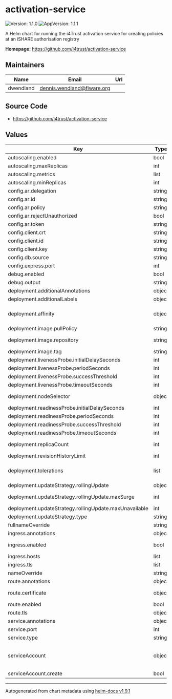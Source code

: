 # activation-service

![Version: 1.1.0](https://img.shields.io/badge/Version-1.1.0-informational?style=flat-square) ![AppVersion: 1.1.1](https://img.shields.io/badge/AppVersion-1.1.1-informational?style=flat-square)

A Helm chart for running the i4Trust activation service for creating policies at an iSHARE authorisation registry

**Homepage:** <https://github.com/i4trust/activation-service>

## Maintainers

| Name | Email | Url |
| ---- | ------ | --- |
| dwendland | <dennis.wendland@fiware.org> |  |

## Source Code

* <https://github.com/i4trust/activation-service>

## Values

| Key | Type | Default | Description |
|-----|------|---------|-------------|
| autoscaling.enabled | bool | `false` |  |
| autoscaling.maxReplicas | int | `10` | maximum number of running pods |
| autoscaling.metrics | list | `[]` | metrics to react on |
| autoscaling.minReplicas | int | `1` | minimum number of running pods |
| config.ar.delegation | string | `"https://ar.packetdelivery.net/delegation"` |  |
| config.ar.id | string | `"EU.EORI.NLPACKETDEL"` |  |
| config.ar.policy | string | `"https://ar.packetdelivery.net/policy"` |  |
| config.ar.rejectUnauthorized | bool | `false` |  |
| config.ar.token | string | `"https://ar.packetdelivery.net/connect/token"` |  |
| config.client.crt | string | `"<pdc-certs>"` | Client certificate (PEM certificate chain) |
| config.client.id | string | `"EU.EORI.NLPACKETDEL"` | Client ID |
| config.client.key | string | `"<pdc-private-key>"` | Client key (PEM private key) |
| config.db.source | string | `":memory:"` |  |
| config.express.port | int | `7000` |  |
| debug.enabled | bool | `false` |  |
| debug.output | string | `"as:*"` |  |
| deployment.additionalAnnotations | object | `{}` | additional annotations for the deployment, if required |
| deployment.additionalLabels | object | `{}` | additional labels for the deployment, if required |
| deployment.affinity | object | `{}` | affinity template ref: https://kubernetes.io/docs/concepts/configuration/assign-pod-node/#affinity-and-anti-affinity |
| deployment.image.pullPolicy | string | `"IfNotPresent"` | specification of the image pull policy |
| deployment.image.repository | string | `"i4trust/activation-service"` | image name ref: https://hub.docker.com/r/i4trust/activation-service |
| deployment.image.tag | string | `"1.1.1"` | tag of the image to be used |
| deployment.livenessProbe.initialDelaySeconds | int | `20` |  |
| deployment.livenessProbe.periodSeconds | int | `10` |  |
| deployment.livenessProbe.successThreshold | int | `1` |  |
| deployment.livenessProbe.timeoutSeconds | int | `30` |  |
| deployment.nodeSelector | object | `{}` | selector template ref: https://kubernetes.io/docs/user-guide/node-selection/ |
| deployment.readinessProbe.initialDelaySeconds | int | `21` |  |
| deployment.readinessProbe.periodSeconds | int | `10` |  |
| deployment.readinessProbe.successThreshold | int | `1` |  |
| deployment.readinessProbe.timeoutSeconds | int | `30` |  |
| deployment.replicaCount | int | `1` | initial number of target replications, can be different if autoscaling is enabled |
| deployment.revisionHistoryLimit | int | `3` | number of old replicas to be retained |
| deployment.tolerations | list | `[]` | tolerations template ref: ref: https://kubernetes.io/docs/concepts/configuration/taint-and-toleration/ |
| deployment.updateStrategy.rollingUpdate | object | `{"maxSurge":1,"maxUnavailable":0}` | new pods will be added gradually |
| deployment.updateStrategy.rollingUpdate.maxSurge | int | `1` | number of pods that can be created above the desired amount while updating |
| deployment.updateStrategy.rollingUpdate.maxUnavailable | int | `0` | number of pods that can be unavailable while updating |
| deployment.updateStrategy.type | string | `"RollingUpdate"` | type of the update |
| fullnameOverride | string | `""` |  |
| ingress.annotations | object | `{}` | annotations to be added to the ingress |
| ingress.enabled | bool | `false` | should there be an ingress to connect the activation service with the public internet |
| ingress.hosts | list | `[]` | all hosts to be provided |
| ingress.tls | list | `[]` | configure the ingress' tls |
| nameOverride | string | `""` |  |
| route.annotations | object | `{}` | annotations to be added to the route |
| route.certificate | object | `{}` | see: https://github.com/FIWARE-Ops/fiware-gitops/blob/master/doc/ROUTES.md |
| route.enabled | bool | `false` |  |
| route.tls | object | `{}` | tls configuration for the route |
| service.annotations | object | `{}` | addtional annotations, if required |
| service.port | int | `80` | port to be used by the service |
| service.type | string | `"ClusterIP"` | service type |
| serviceAccount | object | `{"create":false}` | if a specific service account should be used, it can be configured here ref: https://kubernetes.io/docs/tasks/configure-pod-container/configure-service-account/ |
| serviceAccount.create | bool | `false` | specifies if the account should be created |

----------------------------------------------
Autogenerated from chart metadata using [helm-docs v1.9.1](https://github.com/norwoodj/helm-docs/releases/v1.9.1)
